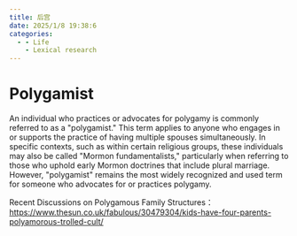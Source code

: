 ```yaml
---
title: 后宫
date: 2025/1/8 19:38:6
categories:
  - - Life
    - Lexical research
---
```




# Polygamist

An individual who practices or advocates for polygamy is commonly referred to as a "polygamist."  This term applies to anyone who engages in or supports the practice of having multiple spouses simultaneously. In specific contexts, such as within certain religious groups, these individuals may also be called "Mormon fundamentalists," particularly when referring to those who uphold early Mormon doctrines that include plural marriage.  However, "polygamist" remains the most widely recognized and used term for someone who advocates for or practices polygamy.

Recent Discussions on Polygamous Family Structures：https://www.thesun.co.uk/fabulous/30479304/kids-have-four-parents-polyamorous-trolled-cult/